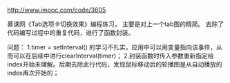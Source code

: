 http://www.imooc.com/code/3605

慕课网《Tab选项卡切换效果》编程练习，
主要是对上一个tab图的精简。
去除了代码编写过程中的重复代码，进行了函数封装。

问题：
1.timer = setInterval() 的学习不扎实，应用中可以用变量指向该事件，从而可以在后续中进行clearInterval(timer)；
2.封装函数时传入参数重新指定给index开始未理解。后期去除此行代码，发现鼠标移动后的轮播图是从自动播放的index再次开始的；
